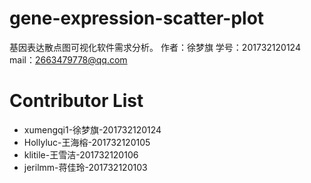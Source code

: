 # gene-expression-scatter-plot
基因表达散点图可视化软件需求分析。
作者：徐梦旗 
学号：201732120124
mail：2663479778@qq.com

# Contributor List
* xumengqi1-徐梦旗-201732120124
* Hollyluc-王海榕-201732120105
* klitile-王雪洁-201732120106
* jerilmm-蒋佳玲-201732120103
